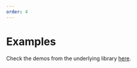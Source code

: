 ```yaml
---
order: 4
---
```


# Examples

<aside>
  Check the demos from the underlying library <a href="https://davidtheclark.github.io/focus-trap/demo/" target="_blank">here</a>.
</aside>
